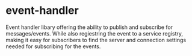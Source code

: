 # event-handler
 Event handler libary offering the ability to publish and subscribe for messages/events. While also regiestring the event to a service registry, making it easy for subscribers to find the server and connection settings needed for subscribing for the events.
